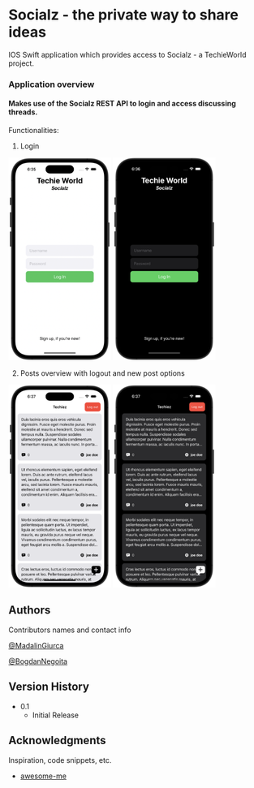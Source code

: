 # Socialz - the private way to share ideas

IOS Swift application which provides access to Socialz - a TechieWorld project.

[comment]: <> (TODO An in-depth paragraph about the project and overview of use.)

### Application overview
#### Makes use of the Socialz REST API to login and access discussing threads.

Functionalities:

1. Login

 <img src=Images/login_white.png height=400> <img src=Images/login_dark.png height=400>

2. Posts overview with logout and new post options

 <img src=Images/main-view_white.png height=400> <img src=Images/main-view_dark.png height=400>


## Authors

Contributors names and contact info

[@MadalinGiurca](https://www.linkedin.com/in/madalin-stefan-giurca-08a964186)

[@BogdanNegoita](https://www.linkedin.com/in/bogdan-negoita-06031814a)

## Version History

* 0.1
    * Initial Release

## Acknowledgments

Inspiration, code snippets, etc.

* [awesome-me](https://me.com/awesome)
